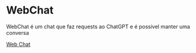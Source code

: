 # WebChat
WebChat é um chat que faz requests ao ChatGPT e é possível manter uma conversa


[Web Chat](https://web-chat-umber.vercel.app/)
